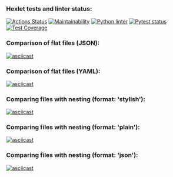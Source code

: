 ### Hexlet tests and linter status:
[![Actions Status](https://github.com/DenisTabakov/python-project-lvl2/workflows/hexlet-check/badge.svg)](https://github.com/DenisTabakov/python-project-lvl2/actions)
[![Maintainability](https://api.codeclimate.com/v1/badges/db267b5c01e760f71895/maintainability)](https://codeclimate.com/github/DenisTabakov/python-project-lvl2/maintainability)
[![Python linter](https://github.com/DenisTabakov/python-project-lvl2/actions/workflows/linter_flake8.yml/badge.svg)](https://github.com/DenisTabakov/python-project-lvl2/actions/workflows/linter_flake8.yml)
[![Pytest status](https://github.com/DenisTabakov/python-project-lvl2/actions/workflows/pytest_coverage.yml/badge.svg)](https://github.com/DenisTabakov/python-project-lvl2/actions/workflows/pytest_coverage.yml)
[![Test Coverage](https://api.codeclimate.com/v1/badges/db267b5c01e760f71895/test_coverage)](https://codeclimate.com/github/DenisTabakov/python-project-lvl2/test_coverage)


### Comparison of flat files (JSON):

[![asciicast](https://asciinema.org/a/521584.svg)](https://asciinema.org/a/521584)

### Comparison of flat files (YAML):
[![asciicast](https://asciinema.org/a/538443.svg)](https://asciinema.org/a/538443)

### Comparing files with nesting (format: 'stylish'):
[![asciicast](https://asciinema.org/a/538405.svg)](https://asciinema.org/a/538405)

### Comparing files with nesting (format: 'plain'):
[![asciicast](https://asciinema.org/a/538406.svg)](https://asciinema.org/a/538406)

### Comparing files with nesting (format: 'json'):
[![asciicast](https://asciinema.org/a/538409.svg)](https://asciinema.org/a/538409)
